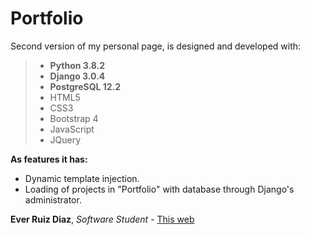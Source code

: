 # Portfolio
Second version of my personal page, is designed and developed with:

>- **Python 3.8.2**
>- **Django 3.0.4**
>- **PostgreSQL 12.2**
>- HTML5
>- CSS3
>- Bootstrap 4
>- JavaScript
>- JQuery

**As features it has:** 
- Dynamic template injection.
- Loading of projects in "Portfolio" with database through Django's administrator.

**Ever Ruiz Diaz**, *Software Student* - [This web](http://sinconmasver.pythonanywhere.com/)